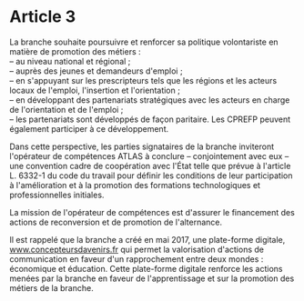 # Article 3

La branche souhaite poursuivre et renforcer sa politique volontariste en matière de promotion des métiers :  
 – au niveau national et régional ;  
 – auprès des jeunes et demandeurs d'emploi ;  
 – en s'appuyant sur les prescripteurs tels que les régions et les acteurs locaux de l'emploi, l'insertion et l'orientation ;  
 – en développant des partenariats stratégiques avec les acteurs en charge de l'orientation et de l'emploi ;  
 – les partenariats sont développés de façon paritaire. Les CPREFP peuvent également participer à ce développement.

Dans cette perspective, les parties signataires de la branche inviteront l'opérateur de compétences ATLAS à conclure – conjointement avec eux – une convention cadre de coopération avec l'État telle que prévue à l'article L. 6332-1 du code du travail pour définir les conditions de leur participation à l'amélioration et à la promotion des formations technologiques et professionnelles initiales.

La mission de l'opérateur de compétences est d'assurer le financement des actions de reconversion et de promotion de l'alternance.

Il est rappelé que la branche a créé en mai 2017, une plate-forme digitale, www.concepteursdavenirs.fr qui permet la valorisation d'actions de communication en faveur d'un rapprochement entre deux mondes : économique et éducation. Cette plate-forme digitale renforce les actions menées par la branche en faveur de l'apprentissage et sur la promotion des métiers de la branche.

